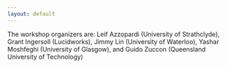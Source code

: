 ```yaml
---
layout: default
---
```



The workshop organizers are:
Leif Azzopardi (University of Strathclyde),
Grant Ingersoll (Lucidworks),
Jimmy Lin (University of Waterloo),
Yashar Moshfeghi (University of Glasgow), and
Guido Zuccon (Queensland University of Technology)

